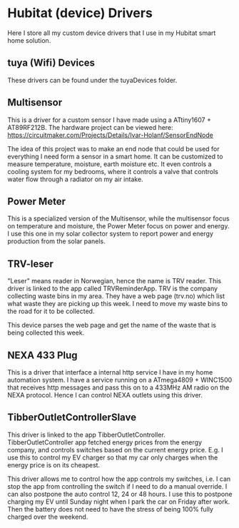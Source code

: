 # Hubitat (device) Drivers
Here I store all my custom device drivers that I use in my Hubitat smart home solution.

## tuya (Wifi) Devices
These drivers can be found under the  tuyaDevices folder.

## Multisensor
This is a driver for a custom sensor I have made using a ATtiny1607 + AT89RF212B. The hardware
project can be viewed here: https://circuitmaker.com/Projects/Details/Ivar-Holanf/SensorEndNode

The idea of this project was to make an end node that could be used for everything I need form
a sensor in a smart home. It can be customized to measure temperature, moisture, earth moisture
etc. It even controls a cooling system for my bedrooms, where it controls a valve that controls
water flow through a radiator on my air intake.

## Power Meter
This is a specialized version of the Multisensor, while the multisensor focus on temperature and
moisture, the Power Meter focus on power and energy. I use this one in my solar collector system
to report power and energy production from the solar panels.

## TRV-leser
"Leser" means reader in Norwegian, hence the name is TRV reader. This driver is linked to the app
called TRVReminderApp. TRV is the company collecting waste bins in my area. They have a web
page (trv.no) which list what waste they are picking up this week. I need to move my waste bins
to the road for it to be collected.

This device parses the web page and get the name of the waste that is being collected this week.

## NEXA 433 Plug
This is a driver that interface a internal http service I have in my home automation system. I
have a service running on a ATmega4809 + WINC1500 that receives http messages and pass this on
to a 433MHz AM radio on the NEXA protocol. Hence I can control NEXA outlets using this driver.

## TibberOutletControllerSlave
This driver is linked to the app TibberOutletController. TibberOutletController app fetched energy
prices from the energy company, and controls switches based on the current energy price. E.g. I
use this to control my EV charger so that my car only charges when the energy price is on its
cheapest.

This driver allows me to control how the app controls my switches, i.e. I can stop the app from
controlling the switch if I need to do a manual override. I can also postpone the auto control
12, 24 or 48 hours. I use this to postpone charging my EV until Sunday night when I park the car
on Friday after work. Then the battery does not need to have the stress of being 100% fully
charged over the weekend.
